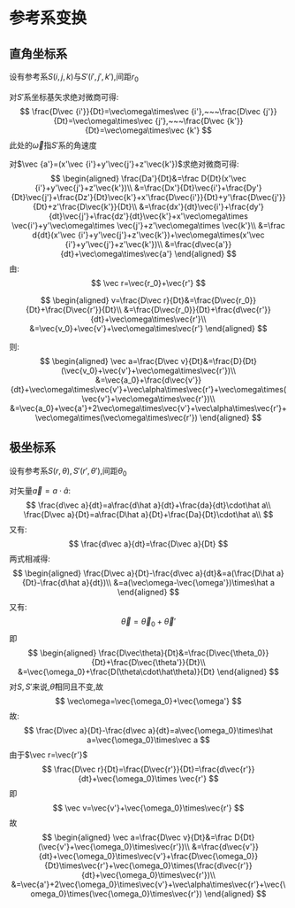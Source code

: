 # 参考系变换

## 直角坐标系

设有参考系$S(i,j,k)$与$S'(i',j',k')$,间距$r_0$

对$S'$系坐标基矢求绝对微商可得:
$$
\frac{D\vec {i'}}{Dt}=\vec\omega\times\vec {i'},~~~\frac{D\vec {j'}}{Dt}=\vec\omega\times\vec {j'},~~~\frac{D\vec {k'}}{Dt}=\vec\omega\times\vec {k'}
$$
此处的$\vec\omega$指$S'$系的角速度

对$\vec {a'}=(x'\vec {i'}+y'\vec{j'}+z'\vec{k'})$求绝对微商可得:
$$
\begin{aligned}
\frac{Da'}{Dt}&=\frac D{Dt}(x'\vec {i'}+y'\vec{j'}+z'\vec{k'})\\
&=\frac{Dx'}{Dt}\vec{i'}+\frac{Dy'}{Dt}\vec{j'}+\frac{Dz'}{Dt}\vec{k'}+x'\frac{D\vec{i'}}{Dt}+y'\frac{D\vec{j'}}{Dt}+z'\frac{D\vec{k'}}{Dt}\\
&=\frac{dx'}{dt}\vec{i'}+\frac{dy'}{dt}\vec{j'}+\frac{dz'}{dt}\vec{k'}+x'\vec\omega\times \vec{i'}+y'\vec\omega\times \vec{j'}+z'\vec\omega\times \vec{k'}\\
&=\frac d{dt}(x'\vec {i'}+y'\vec{j'}+z'\vec{k'})+\vec\omega\times(x'\vec {i'}+y'\vec{j'}+z'\vec{k'})\\
&=\frac{d\vec{a'}}{dt}+\vec\omega\times\vec{a'}
\end{aligned}
$$
由:
$$
\vec r=\vec{r_0}+\vec{r'}
$$

$$
\begin{aligned}
v=\frac{D\vec r}{Dt}&=\frac{D\vec{r_0}}{Dt}+\frac{D\vec{r'}}{Dt}\\
&=\frac{D\vec{r_0}}{Dt}+\frac{d\vec{r'}}{dt}+\vec\omega\times\vec{r'}\\
&=\vec{v_0}+\vec{v'}+\vec\omega\times\vec{r'}
\end{aligned}
$$

则:
$$
\begin{aligned}
\vec a=\frac{D\vec v}{Dt}&=\frac{D}{Dt}(\vec{v_0}+\vec{v'}+\vec\omega\times\vec{r'})\\
&=\vec{a_0}+\frac{d\vec{v'}}{dt}+\vec\omega\times\vec{v'}+\vec\alpha\times\vec{r'}+\vec\omega\times(\vec{v'}+\vec\omega\times\vec{r'})\\
&=\vec{a_0}+\vec{a'}+2\vec\omega\times\vec{v'}+\vec\alpha\times\vec{r'}+\vec\omega\times(\vec\omega\times\vec{r'})
\end{aligned}
$$

## 极坐标系

设有参考系$S(r,\theta),S'(r',\theta')$,间距$\theta_0$

对矢量$\vec {a}=a\cdot\hat a$:
$$
\frac{d\vec a}{dt}=a\frac{d\hat a}{dt}+\frac{da}{dt}\cdot\hat a\\
\frac{D\vec a}{Dt}=a\frac{D\hat a}{Dt}+\frac{Da}{Dt}\cdot\hat a\\
$$
又有:
$$
\frac{d\vec a}{dt}=\frac{D\vec a}{Dt}
$$
两式相减得:
$$
\begin{aligned}
\frac{D\vec a}{Dt}-\frac{d\vec a}{dt}&=a(\frac{D\hat a}{Dt}-\frac{d\hat a}{dt})\\
&=a(\vec\omega-\vec{\omega'})\times\hat a
\end{aligned}
$$
又有:
$$
\vec\theta=\vec\theta_0+\vec\theta'
$$
即
$$
\begin{aligned}
\frac{D\vec\theta}{Dt}&=\frac{D\vec{\theta_0}}{Dt}+\frac{D\vec{\theta'}}{Dt}\\
&=\vec{\omega_0}+\frac{D(\theta\cdot\hat\theta)}{Dt}
\end{aligned}
$$
对$S,S'$来说,$\hat\theta$相同且不变,故
$$
\vec\omega=\vec{\omega_0}+\vec{\omega'}
$$
故:
$$
\frac{D\vec a}{Dt}-\frac{d\vec a}{dt}=a\vec{\omega_0}\times\hat a=\vec{\omega_0}\times\vec a
$$
由于$\vec r=\vec{r'}$
$$
\frac{D\vec r}{Dt}=\frac{D\vec{r'}}{Dt}=\frac{d\vec{r'}}{dt}+\vec{\omega_0}\times \vec{r'}
$$
即
$$
\vec v=\vec{v'}+\vec{\omega_0}\times\vec{r'}
$$
故
$$
\begin{aligned}
\vec a=\frac{D\vec v}{Dt}&=\frac D{Dt}(\vec{v'}+\vec{\omega_0}\times\vec{r'})\\
&=\frac{d\vec{v'}}{dt}+\vec{\omega_0}\times\vec{v'}+\frac{D\vec{\omega_0}}{Dt}\times\vec{r'}+\vec{\omega_0}\times(\frac{d\vec{r'}}{dt}+\vec{\omega_0}\times\vec{r'})\\
&=\vec{a'}+2\vec{\omega_0}\times\vec{v'}+\vec\alpha\times\vec{r'}+\vec{\omega_0}\times(\vec{\omega_0}\times\vec{r'})
\end{aligned}
$$
